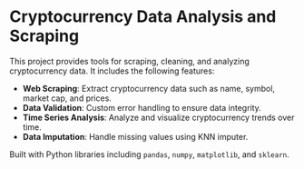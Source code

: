# Cryptocurrency Data Analysis and Scraping

This project provides tools for scraping, cleaning, and analyzing cryptocurrency data. It includes the following features:
- **Web Scraping**: Extract cryptocurrency data such as name, symbol, market cap, and prices.
- **Data Validation**: Custom error handling to ensure data integrity.
- **Time Series Analysis**: Analyze and visualize cryptocurrency trends over time.
- **Data Imputation**: Handle missing values using KNN imputer.

Built with Python libraries including `pandas`, `numpy`, `matplotlib`, and `sklearn`.

